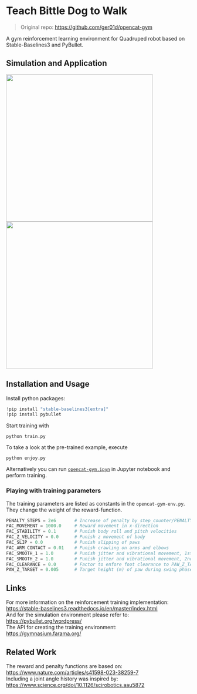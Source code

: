 # Teach Bittle Dog to Walk

> Original repo: https://github.com/ger01d/opencat-gym

A gym reinforcement learning environment for Quadruped robot based on Stable-Baselines3 and PyBullet.

## Simulation and Application
<img src=animations/trained_agent_playground.gif width="400" /> <img src=animations/application.gif width="400" />

## Installation and Usage
Install python packages:
``` python
!pip install "stable-baselines3[extra]"
!pip install pybullet
```

Start training with 
``` 
python train.py 
```
To take a look at the pre-trained example, execute 
``` 
python enjoy.py
```
Alternatively you can run [`opencat-gym.ipyn`](https://github.com/ger01d/opencat-gym/blob/main/opencat-gym.ipynb) in Jupyter notebook and perform training.

### Playing with training parameters
The training parameters are listed as constants in the `opencat-gym-env.py`. They change the weight of the reward-function.
``` python
PENALTY_STEPS = 2e6       # Increase of penalty by step_counter/PENALTY_STEPS
FAC_MOVEMENT = 1000.0     # Reward movement in x-direction
FAC_STABILITY = 0.1       # Punish body roll and pitch velocities
FAC_Z_VELOCITY = 0.0      # Punish z movement of body
FAC_SLIP = 0.0            # Punish slipping of paws
FAC_ARM_CONTACT = 0.01    # Punish crawling on arms and elbows
FAC_SMOOTH_1 = 1.0        # Punish jitter and vibrational movement, 1st order
FAC_SMOOTH_2 = 1.0        # Punish jitter and vibrational movement, 2nd order
FAC_CLEARANCE = 0.0       # Factor to enfore foot clearance to PAW_Z_TARGET
PAW_Z_TARGET = 0.005      # Target height (m) of paw during swing phase
```

## Links
For more information on the reinforcement training implementation: https://stable-baselines3.readthedocs.io/en/master/index.html \
And for the simulation environment please refer to: https://pybullet.org/wordpress/ \
The API for creating the training environment: https://gymnasium.farama.org/

## Related Work
The reward and penalty functions are based on: https://www.nature.com/articles/s41598-023-38259-7 \
Including a joint angle history was inspired by: https://www.science.org/doi/10.1126/scirobotics.aau5872
